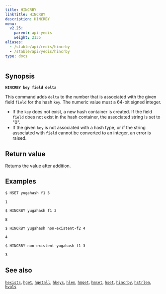 ```yaml
---
title: HINCRBY
linkTitle: HINCRBY
description: HINCRBY
menu:
  v2.25:
    parent: api-yedis
    weight: 2135
aliases:
  - /stable/api/redis/hincrby
  - /stable/api/yedis/hincrby
type: docs
---
```


## Synopsis

**`HINCRBY key field delta`**

This command adds `delta` to the number that is associated with the given field `field` for the hash `key`. The numeric value must a 64-bit signed integer.

- If the `key` does not exist, a new hash container is created. If the field `field` does not exist in the hash container, the associated string is set to "0".
- If the given `key` is not associated with a hash type, or if the string  associated with `field` cannot be converted to an integer, an error is raised.

## Return value

Returns the value after addition.

## Examples

```sh
$ HSET yugahash f1 5
```

```
1
```

```sh
$ HINCRBY yugahash f1 3
```

```
8
```

```sh
$ HINCRBY yugahash non-existent-f2 4
```

```
4
```

```sh
$ HINCRBY non-existent-yugahash f1 3
```

```
3
```

## See also

[`hexists`](../hexists/), [`hget`](../hget/), [`hgetall`](../hgetall/), [`hkeys`](../hkeys/), [`hlen`](../hlen/), [`hmget`](../hmget/), [`hmset`](../hmset/), [`hset`](../hset/), [`hincrby`](../hincrby/), [`hstrlen`](../hstrlen/), [`hvals`](../hvals/)
